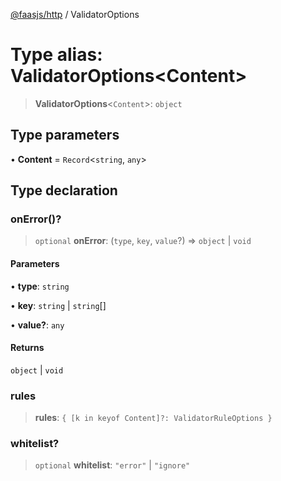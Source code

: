 [@faasjs/http](../README.md) / ValidatorOptions

# Type alias: ValidatorOptions\<Content\>

> **ValidatorOptions**\<`Content`\>: `object`

## Type parameters

• **Content** = `Record`\<`string`, `any`\>

## Type declaration

### onError()?

> `optional` **onError**: (`type`, `key`, `value`?) => `object` \| `void`

#### Parameters

• **type**: `string`

• **key**: `string` \| `string`[]

• **value?**: `any`

#### Returns

`object` \| `void`

### rules

> **rules**: `{ [k in keyof Content]?: ValidatorRuleOptions }`

### whitelist?

> `optional` **whitelist**: `"error"` \| `"ignore"`

